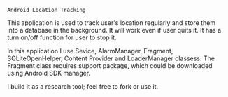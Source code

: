 `Android Location Tracking`

This application is used to track user's location regularly and store them into a database in the background. It will work even if user quits it. It has a turn on/off function for user to stop it.

In this application I use Sevice, AlarmManager, Fragment, SQLiteOpenHelper, Content Provider and LoaderManager classess. The Fragment class requires support package, which could be downloaded using Android SDK manager.

I build it as a research tool; feel free to fork or use it.
